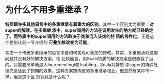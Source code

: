 为什么不用多重继承？
===================================================================================
**特质跟许多其他语言中的多重继承有着重大的区别**。其中一个区别尤为重要：**对super的解读。在多重继
承中，super调用的方法在调用发生的地方就已经确定了。而特质中的super调用的方法取决于类和混入该类的特
质的线性化**。正是这个差别让前一节介绍的 **可叠加修改变为可能**。

考虑一下传统多重继承的语言中要如何实现可叠加的修改。其实，多重继承对这类问题并没有好的解决方案。相
比较而言，用Scala特质的解决方案是很直截了当的，只需要简单地混入Incrementing和Doubling，Scala对特质
中super的特殊处理完全达到了预期的效果。这种方案跟传统的多重继承相比，很显然有某种不一样，但是这个区
别究竟是什么呢？


